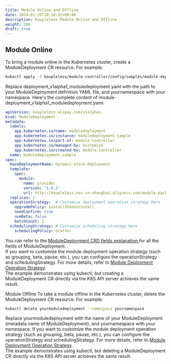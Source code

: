 ```yaml
---
title: Module Online and Offline
date: 2024-01-25T10:28:32+08:00
description: Koupleless Module Online and Offline
weight: 100
draft: true
---
```



## Module Online
To bring a module online in the Kubernetes cluster, create a ModuleDeployment CR resource. For example:
```bash
kubectl apply -f koupleless/module-controller/config/samples/module-deployment_v1alpha1_moduledeployment.yaml --namespace yournamespace
```
Replace deployment_v1alpha1_moduledeployment.yaml with the path to your ModuleDeployment definition YAML file, and yournamespace with your namespace. Here's the complete content of module-deployment_v1alpha1_moduledeployment.yaml: 
```yaml
apiVersion: koupleless.alipay.com/v1alpha1
kind: ModuleDeployment
metadata:
  labels:
    app.kubernetes.io/name: moduledeployment
    app.kubernetes.io/instance: moduledeployment-sample
    app.kubernetes.io/part-of: module-controller
    app.kubernetes.io/managed-by: kustomize
    app.kubernetes.io/created-by: module-controller
  name: moduledeployment-sample
spec:
  baseDeploymentName: dynamic-stock-deployment
  template:
    spec:
      module:
        name: provider
        version: '1.0.2'
        url: http://koupleless.oss-cn-shanghai.aliyuncs.com/module-packages/stable/dynamic-provider-1.0.2-ark-biz.jar
  replicas: 2
  operationStrategy:  # Customize deployment operation strategy here
    upgradePolicy: installThenUninstall
    needConfirm: true
    useBeta: false
    batchCount: 2
  schedulingStrategy: # Customize scheduling strategy here
    schedulingPolicy: Scatter
```

You can refer to the [ModuleDeployment CRD fields explanation ](/docs/contribution-guidelines/module-controller/crd-definition)for all the fields of ModuleDeployment. <br />If you want to customize the module deployment operation strategy (such as grouping, beta, pause, etc.), you can configure the operationStrategy and schedulingStrategy. For more details, refer to [Module Deployment Operation Strategy](/docs/tutorials/module-operation/operation-and-scheduling-strategy/).<br />The example demonstrates using kubectl, but creating a ModuleDeployment CR directly via the K8S API server achieves the same result.


Module Offline
To take a module offline in the Kubernetes cluster, delete the ModuleDeployment CR resource. For example:
```bash
kubectl delete yourmoduledeployment --namespace yournamespace
```
Replace yourmoduledeployment with the name of your ModuleDeployment (metadata name of ModuleDeployment), and yournamespace with your namespace. If you want to customize the module deployment operation strategy (such as grouping, beta, pause, etc.), you can configure the operationStrategy and schedulingStrategy. For more details, refer to [Module Deployment Operation Strategy](/docs/tutorials/module-operation/operation-and-scheduling-strategy/).<br />The example demonstrates using kubectl, but deleting a ModuleDeployment CR directly via the K8S API server achieves the same result.

<br/>
<br/>
